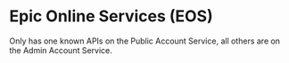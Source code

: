 # Epic Online Services (EOS)

Only has one known APIs on the Public Account Service, all others are on the Admin Account Service.
